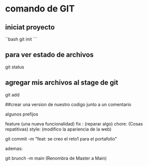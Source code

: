 # comando de GIT

## iniciat proyecto 

´´bash
git init
´´´

## para ver estado de archivos

git status

## agregar mis archivos al stage de git

git add

##crear una version de nuestro codigo junto a un comentario

algunos prefijos

 feature (una nueva funcionalidad)
 fix : (reparar algo)
 chore: (Cosas repatitivas)
 style: (modifico la apariencia de la web)

git commit -m "feat: se creo el reto1 para el portafolio"

ademas:

git brunch -m main (Renombra de Master a Main)